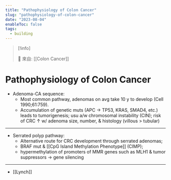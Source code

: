 ```yaml
---
title: "Pathophysiology of Colon Cancer"
slug: "pathophysiology-of-colon-cancer"
date: "2023-08-04"
enableToc: false
tags:
  - building
---
```


> [!info]
>
> 🌱 來自: [[Colon Cancer]]

# Pathophysiology of Colon Cancer

- Adenoma-CA sequence:
  - Most common pathway, adenomas on avg take 10 y to develop (Cell 1990;61:759).
  - Accumulation of genetic muts (APC → TP53, KRAS, SMAD4, etc.) leads to tumorigenesis; usu a/w chromosomal instability (CIN); risk of CRC ↑ w/ adenoma size, number, & histology (villous > tubular)

---

- Serrated polyp pathway:
  - Alternative route for CRC development through serrated adenomas;
  - BRAF mut & [[CpG Island Methylation Phenotype]] (CIMP);
  - hypermethylation of promoters of MMR genes such as MLH1 & tumor suppressors → gene silencing

---

- [[Lynch]]
